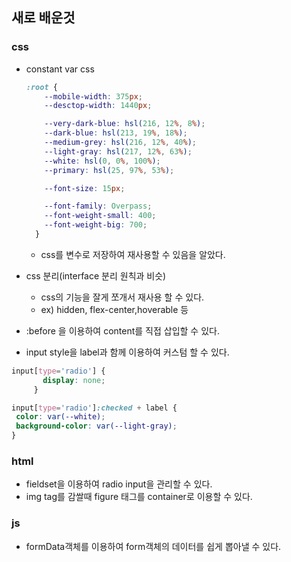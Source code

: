 ## 새로 배운것

### css
 - constant var css
    ```css
    :root {
        --mobile-width: 375px;
        --desctop-width: 1440px;

        --very-dark-blue: hsl(216, 12%, 8%);
        --dark-blue: hsl(213, 19%, 18%);
        --medium-grey: hsl(216, 12%, 40%);
        --light-gray: hsl(217, 12%, 63%);
        --white: hsl(0, 0%, 100%);
        --primary: hsl(25, 97%, 53%);

        --font-size: 15px;

        --font-family: Overpass;
        --font-weight-small: 400;
        --font-weight-big: 700;
      }
   ```

   - css를 변수로 저장하여 재사용할 수 있음을 알았다.
 - css 분리(interface 분리 원칙과 비슷)
   - css의 기능을 잘게 쪼개서 재사용 할 수 있다.
   - ex) hidden, flex-center,hoverable 등
 - :before 을 이용하여 content를 직접 삽입할 수 있다.
 - input style을 label과 함께 이용하여 커스텀 할 수 있다.
 ``` css
 input[type='radio'] {
        display: none;
      }

input[type='radio']:checked + label {
  color: var(--white);
  background-color: var(--light-gray);
}
 ```

### html
- fieldset을 이용하여 radio input을 관리할 수 있다.
- img tag를 감쌀때 figure 태그를 container로 이용할 수 있다.

### js
- formData객체를 이용하여 form객체의 데이터를 쉽게 뽑아낼 수 있다.
